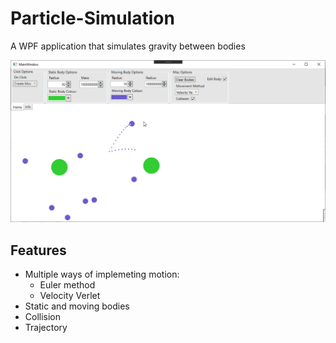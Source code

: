 # Particle-Simulation
A WPF application that simulates gravity between bodies

![Screenshot of the program with 8 moving bodies and 2 static bodies](docs/Particle_Simulation_G2ZmyDDore.png)

## Features
- Multiple ways of implemeting motion:
  - Euler method
  - Velocity Verlet
- Static and moving bodies
- Collision
- Trajectory

